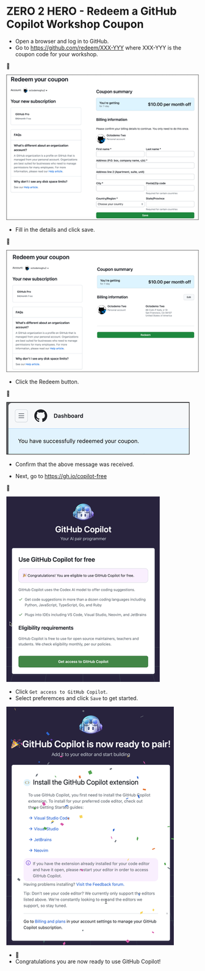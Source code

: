 
# ZERO 2 HERO - Redeem a GitHub Copilot Workshop Coupon

- Open a browser and log in to GitHub.
- Go to https://github.com/redeem/XXX-YYY where XXX-YYY is the coupon code for your workshop.

🔽


![image](../../media/copilot/fillinuserinfo.png)

- Fill in the details and click save.

🔽

![image](../../media/copilot/redeem.png)

- Click the Redeem button.

🔽

![image](../../media/copilot/success-1.png)

- Confirm that the above message was received.

- Next, go to https://gh.io/copilot-free

🔽

![image](../../media/copilot/getaccess.png)

- Click `Get access to GitHub Copilot`.
- Select preferemces and click `Save` to get started.

![image](../../media/copilot/success-2.png)

- 🥳
- Congratulations you are now ready to use GitHub Copilot!
